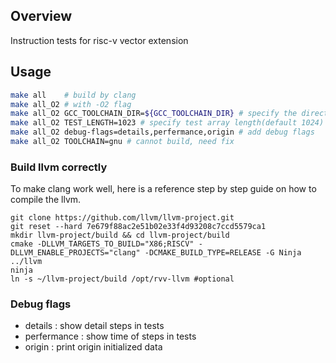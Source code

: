 ## Overview

Instruction tests for risc-v vector extension

## Usage

```bash
make all    # build by clang
make all_O2 # with -O2 flag
make all_O2 GCC_TOOLCHAIN_DIR=${GCC_TOOLCHAIN_DIR} # specify the directories of toolchains
make all_O2 TEST_LENGTH=1023 # specify test array length(default 1024)
make all_O2 debug-flags=details,perfermance,origin # add debug flags
make all_O2 TOOLCHAIN=gnu # cannot build, need fix
```

### Build llvm correctly

To make clang work well, here is a reference step by step guide on how to compile the llvm.

```
git clone https://github.com/llvm/llvm-project.git
git reset --hard 7e679f88ac2e51b02e33f4d93208c7ccd5579ca1
mkdir llvm-project/build && cd llvm-project/build
cmake -DLLVM_TARGETS_TO_BUILD="X86;RISCV" -DLLVM_ENABLE_PROJECTS="clang" -DCMAKE_BUILD_TYPE=RELEASE -G Ninja ../llvm
ninja
ln -s ~/llvm-project/build /opt/rvv-llvm #optional
```

### Debug flags

+ details : show detail steps in tests
+ perfermance : show time of steps in tests
+ origin : print origin initialized data

